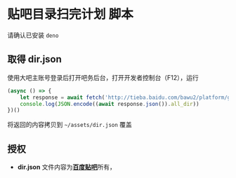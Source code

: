 # 贴吧目录扫完计划 脚本

请确认已安装 `deno`

## 取得 dir.json

使用大吧主账号登录后打开吧务后台，打开开发者控制台（F12），运行

```javascript
(async () => {
    let response = await fetch('http://tieba.baidu.com/bawu2/platform/getAllDir?word='+ [...(document.getElementsByClassName("forum-name")[0].innerText)].slice(0, -1).join('') +'&ie=utf-8')
    console.log(JSON.encode((await response.json()).all_dir))
})()
```

将返回的内容拷贝到 `~/assets/dir.json` 覆盖

## 授权

- **dir.json** 文件内容为[**百度贴吧**](https://tieba.baidu.com)所有，
